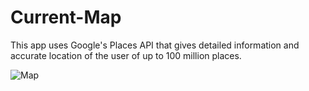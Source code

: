# Current-Map

This app uses Google's Places API that gives detailed information and accurate location of the user of up to 100 million places. 

![Map](https://user-images.githubusercontent.com/15376714/120724527-5e2f2600-c517-11eb-8803-44f22803a311.jpeg)
